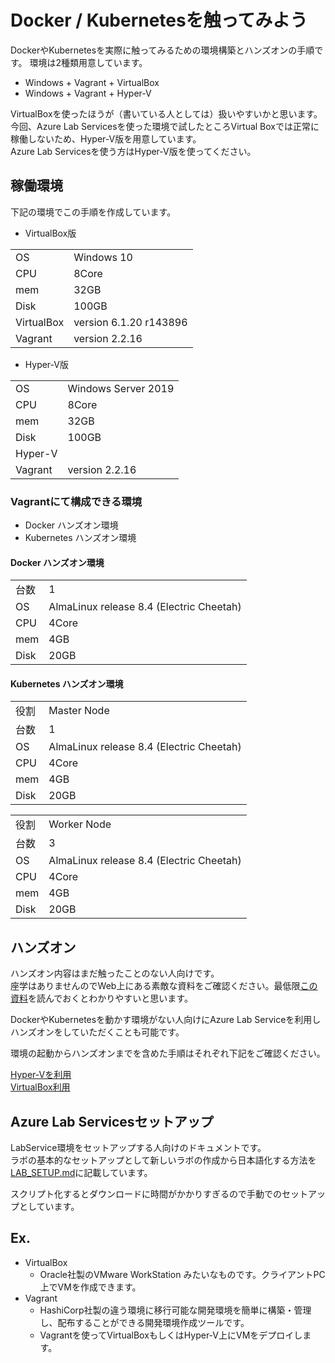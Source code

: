 # Docker / Kubernetesを触ってみよう  

DockerやKubernetesを実際に触ってみるための環境構築とハンズオンの手順です。
環境は2種類用意しています。

- Windows + Vagrant + VirtualBox
- Windows + Vagrant + Hyper-V  

VirtualBoxを使ったほうが（書いている人としては）扱いやすいかと思います。
今回、Azure Lab Servicesを使った環境で試したところVirtual Boxでは正常に稼働しないため、Hyper-V版を用意しています。  
Azure Lab Servicesを使う方はHyper-V版を使ってください。  

## 稼働環境
下記の環境でこの手順を作成しています。  

- VirtualBox版  

|||
|:--|:--|
|OS|Windows 10|
|CPU|8Core|
|mem|32GB|
|Disk|100GB|
|VirtualBox| version 6.1.20 r143896|
|Vagrant| version 2.2.16|

- Hyper-V版  

|||
|:--|:--|
|OS|Windows Server 2019|
|CPU|8Core|
|mem|32GB|
|Disk|100GB|
|Hyper-V| |
|Vagrant| version 2.2.16|


### Vagrantにて構成できる環境  

- Docker ハンズオン環境
- Kubernetes ハンズオン環境  

#### Docker ハンズオン環境
|||
|:--|:--|
|台数|1|
|OS|AlmaLinux release 8.4 (Electric Cheetah)|
|CPU|4Core|
|mem|4GB|
|Disk|20GB|

#### Kubernetes ハンズオン環境
|||
|:--|:--|
|役割|Master Node|
|台数|1|
|OS|AlmaLinux release 8.4 (Electric Cheetah)|
|CPU|4Core|
|mem|4GB|
|Disk|20GB|

|||
|:--|:--|
|役割|Worker Node|
|台数|3|
|OS|AlmaLinux release 8.4 (Electric Cheetah)|
|CPU|4Core|
|mem|4GB|
|Disk|20GB|


## ハンズオン  
ハンズオン内容はまだ触ったことのない人向けです。  
座学はありませんのでWeb上にある素敵な資料をご確認ください。最低限[この資料](https://www.slideshare.net/KoheiTokunaga/ss-122754942)を読んでおくとわかりやすいと思います。

DockerやKubernetesを動かす環境がない人向けにAzure Lab Serviceを利用しハンズオンをしていただくことも可能です。  

環境の起動からハンズオンまでを含めた手順はそれぞれ下記をご確認ください。  

[Hyper-Vを利用](hyper-v/README.md)  
[VirtualBox利用](virtualbox/README.md)  



## Azure Lab Servicesセットアップ  
LabService環境をセットアップする人向けのドキュメントです。  
ラボの基本的なセットアップとして新しいラボの作成から日本語化する方法を[LAB_SETUP.md](LAB_SETUP.md)に記載しています。  

スクリプト化するとダウンロードに時間がかかりすぎるので手動でのセットアップとしています。  

## Ex.

- VirtualBox  
  - Oracle社製のVMware WorkStation みたいなものです。クライアントPC上でVMを作成できます。
- Vagrant
  - HashiCorp社製の違う環境に移行可能な開発環境を簡単に構築・管理し、配布することができる開発環境作成ツールです。
  - Vagrantを使ってVirtualBoxもしくはHyper-V上にVMをデプロイします。  




